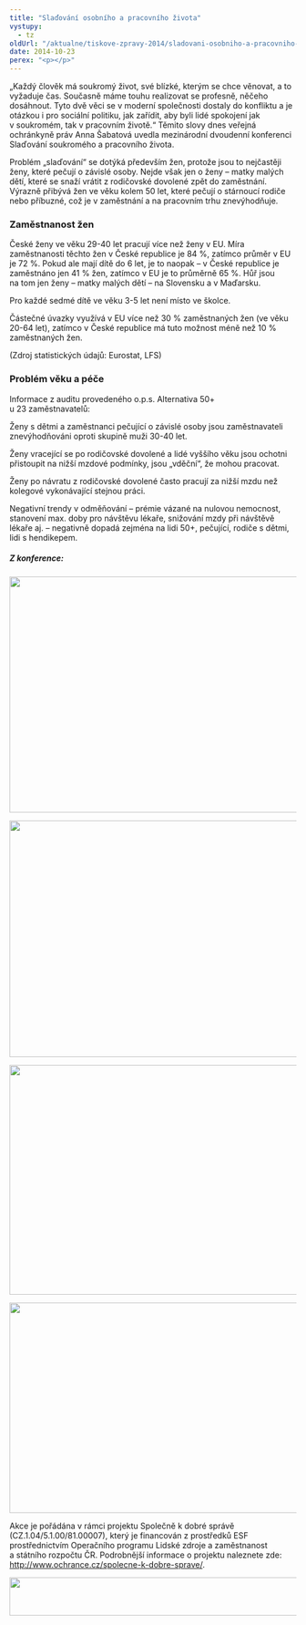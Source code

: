 ```yaml
---
title: "Slaďování osobního a pracovního života"
vystupy:
  - tz
oldUrl: "/aktualne/tiskove-zpravy-2014/sladovani-osobniho-a-pracovniho-zivota"
date: 2014-10-23
perex: "<p></p>"
---
```


<!-- imported from the old website -->

<p>„Každý člověk má soukromý život, své blízké, kterým se chce věnovat, a to vyžaduje čas. Současně máme touhu realizovat se profesně, něčeho dosáhnout. Tyto dvě věci se v moderní společnosti dostaly do konfliktu a je otázkou i pro sociální politiku, jak zařídit, aby byli lidé spokojení jak v soukromém, tak v pracovním životě.“ Těmito slovy dnes veřejná ochránkyně práv Anna Šabatová uvedla mezinárodní dvoudenní konferenci Slaďování soukromého a pracovního života.</p><p>Problém „slaďování“ se dotýká především žen, protože jsou to nejčastěji ženy, které pečují o závislé osoby. Nejde však jen o ženy – matky malých dětí, které se snaží vrátit z rodičovské dovolené zpět do zaměstnání. Výrazně přibývá žen ve věku kolem 50 let, které pečují o stárnoucí rodiče nebo příbuzné, což je v zaměstnání a na pracovním trhu znevýhodňuje.</p><h3>Zaměstnanost žen</h3><p>České ženy ve věku 29-40 let pracují více než ženy v EU. Míra zaměstnanosti těchto žen v České republice je 84 %, zatímco průměr v EU je 72 %. Pokud ale mají dítě do 6 let, je to naopak – v České republice je zaměstnáno jen 41 % žen, zatímco v EU je to průměrně 65 %. Hůř jsou na tom jen ženy – matky malých dětí – na Slovensku a v Maďarsku.</p><p>Pro každé sedmé dítě ve věku 3-5 let není místo ve školce.</p><p>Částečné úvazky využívá v EU více než 30 % zaměstnaných žen (ve věku 20-64 let), zatímco v České republice má tuto možnost méně než 10 % zaměstnaných žen.</p><p>(Zdroj statistických údajů: Eurostat, LFS)</p><h3>Problém věku a péče</h3><p>Informace z auditu provedeného o.p.s. Alternativa 50+ u 23 zaměstnavatelů:</p><p>Ženy s dětmi a zaměstnanci pečující o závislé osoby jsou zaměstnavateli znevýhodňováni oproti skupině muži 30-40 let.</p><p>Ženy vracející se po rodičovské dovolené a lidé vyššího věku jsou ochotni přistoupit na nižší mzdové podmínky, jsou „vděční“, že mohou pracovat.</p><p>Ženy po návratu z rodičovské dovolené často pracují za nižší mzdu než kolegové vykonávající stejnou práci.</p><p>Negativní trendy v odměňování – prémie vázané na nulovou nemocnost, stanovení max. doby pro návštěvu lékaře, snižování mzdy při návštěvě lékaře aj. – negativně dopadá zejména na lidi 50+, pečující, rodiče s dětmi, lidi s hendikepem.</p><h5>Z konference:</h5><p><img src="/uploads-import/uploads/RTEmagicC_sladovani-web02.jpg.jpg" height="414" width="620" alt="" /></p><p><img src="/uploads-import/uploads/RTEmagicC_sladovani-web03.jpg.jpg" height="415" width="622" alt="" /></p><p><img src="/uploads-import/uploads/RTEmagicC_sladovani-web04.jpg.jpg" height="403" width="621" alt="" /></p><p><img src="/uploads-import/uploads/RTEmagicC_sladovani-web06.jpg.jpg" height="369" width="622" alt="" /></p><p>Akce je pořádána v rámci projektu Společně k dobré správě (CZ.1.04/5.1.00/81.00007), který je financován z prostředků ESF prostřednictvím Operačního programu Lidské zdroje a zaměstnanost a státního rozpočtu ČR. Podrobnější informace o projektu naleznete zde: <a href="/spolecne-k-dobre-sprave/">http://www.ochrance.cz/spolecne-k-dobre-sprave/</a>.</p><p><img src="/uploads-import/uploads/RTEmagicC_esf_eu_10.jpg.jpg" height="67" width="622" alt="" /></p>
